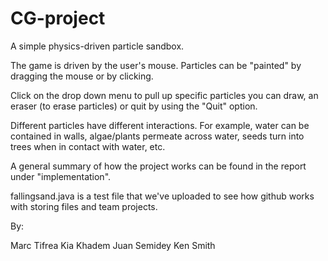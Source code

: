 # CG-project

A simple physics-driven particle sandbox. 

The game is driven by the user's mouse. Particles can be "painted" by dragging the mouse or by clicking.  

Click on the drop down menu to pull up specific particles you can draw, an eraser (to erase particles) or quit by using the "Quit" option.

Different particles have different interactions. For example, water can be contained in walls, algae/plants permeate across water, seeds turn into trees when in contact with water, etc. 

A general summary of how the project works can be found in the report under "implementation". 

fallingsand.java is a test file that we've uploaded to see how github works with storing files and team projects. 

By: 

Marc Tifrea
Kia Khadem
Juan Semidey
Ken Smith
